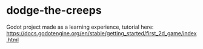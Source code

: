 # dodge-the-creeps
Godot project made as a learning experience, tutorial here: https://docs.godotengine.org/en/stable/getting_started/first_2d_game/index.html
